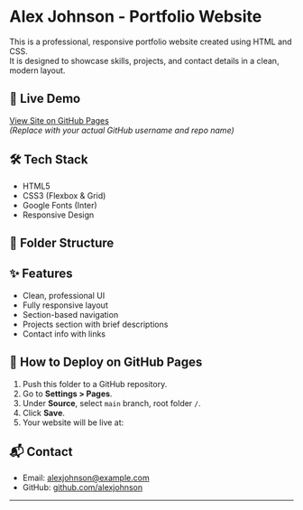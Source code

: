 # Alex Johnson - Portfolio Website

This is a professional, responsive portfolio website created using HTML and CSS.  
It is designed to showcase skills, projects, and contact details in a clean, modern layout.

## 🔗 Live Demo

[View Site on GitHub Pages](https://yourusername.github.io/alex-portfolio/)  
_(Replace with your actual GitHub username and repo name)_

## 🛠️ Tech Stack

- HTML5
- CSS3 (Flexbox & Grid)
- Google Fonts (Inter)
- Responsive Design

## 📁 Folder Structure

## ✨ Features

- Clean, professional UI
- Fully responsive layout
- Section-based navigation
- Projects section with brief descriptions
- Contact info with links

## 🚀 How to Deploy on GitHub Pages

1. Push this folder to a GitHub repository.
2. Go to **Settings > Pages**.
3. Under **Source**, select `main` branch, root folder `/`.
4. Click **Save**.
5. Your website will be live at:

## 📬 Contact

- Email: [alexjohnson@example.com](mailto:alexjohnson@example.com)
- GitHub: [github.com/alexjohnson](https://github.com/alexjohnson)

---


